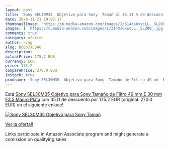 ```yaml
---
layout: post
title: 'Sony SEL30M35  Objetivo para Sony  Tamañ al 35.11 % de descuento'
date: 2020-11-21 19:02:17
thumbnailImage: 'https://m.media-amazon.com/images/I/314Xa6xscLL._SL200_.jpg'
images: [ 'https://m.media-amazon.com/images/I/314Xa6xscLL._SL200_.jpg' ]
comments: true
category: ofertas
author: ring
slug: B0057XC3A0
description:
actualPrice: 175.2 EUR
currency: EUR
price: 175.2
comparePrice: 270.0 EUR
inStock: true
prodname: 'Sony SEL30M35  Objetivo para Sony  Tamaño de Filtro 49 mm  E 30 mm F3.5 Macro  Plata'
---
```


Está [Sony SEL30M35  Objetivo para Sony  Tamaño de Filtro 49 mm  E 30 mm F3.5 Macro  Plata](https://www.amazon.es/dp/B0057XC3A0/?tag=tolees-21) con 35.11 de descuento por 175.2 EUR (original: 270.0 EUR) en el siguiente enlace!

[![Sony SEL30M35  Objetivo para Sony  Tamañ](https://m.media-amazon.com/images/I/314Xa6xscLL._SL200_.jpg)](https://www.amazon.es/dp/B0057XC3A0/?tag=tolees-21)

[Ver la oferta!!](https://www.amazon.es/dp/B0057XC3A0/?tag=tolees-21)

Links participate in Amazon Associate program and might generate a comission on qualifying sales


